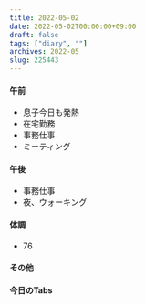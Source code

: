 ```yaml
---
title: 2022-05-02
date: 2022-05-02T00:00:00+09:00
draft: false
tags: ["diary", ""]
archives: 2022-05
slug: 225443
---
```

#### 午前
- 息子今日も発熱
- 在宅勤務
- 事務仕事
- ミーティング
#### 午後
- 事務仕事
- 夜、ウォーキング
#### 体調
- 76
#### その他
#### 今日のTabs